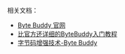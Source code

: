 

相关文档：

- [Byte Buddy 官网](https://bytebuddy.net/#/)
- [比官方还详细的ByteBuddy入门教程](http://www.liuhaihua.cn/archives/562927.html)
- [字节码增强技术-Byte Buddy](https://juejin.cn/post/6844903965553852423)